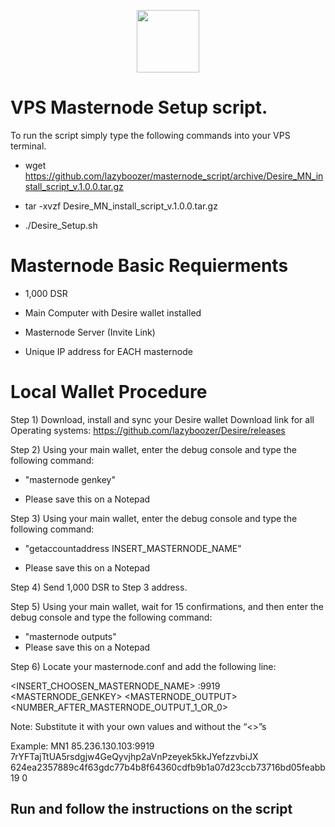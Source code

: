 <p align="center">
  <img src="https://i.imgur.com/s7rXj0A.png" width="100"/>
</p>

# <h>  VPS Masternode Setup script. </h>

To run the script simply type the following commands into your VPS terminal. 
 
- wget https://github.com/lazyboozer/masternode_script/archive/Desire_MN_install_script_v.1.0.0.tar.gz

- tar -xvzf Desire_MN_install_script_v.1.0.0.tar.gz

- ./Desire_Setup.sh

<h1> Masternode Basic Requierments </h1>

- 1,000 DSR

- Main Computer with Desire wallet installed

- Masternode Server (Invite Link)

- Unique IP address for EACH masternode

<h1> Local Wallet Procedure </h1>

Step 1) Download, install and sync your Desire wallet
Download link for all Operating systems:
https://github.com/lazyboozer/Desire/releases 

Step 2) Using your main wallet, enter the debug console and type the following command:

- "masternode genkey"

- Please save this on a Notepad

Step 3) Using your main wallet, enter the debug console and type the following command:

- "getaccountaddress INSERT_MASTERNODE_NAME"

- Please save this on a Notepad

Step 4) Send 1,000 DSR to Step 3 address.

Step 5)  Using your main wallet, wait for 15 confirmations, and then enter the debug console and type the following command:

- "masternode outputs"
- Please save this on a Notepad 

Step 6) Locate your masternode.conf and add the following line: 

<INSERT_CHOOSEN_MASTERNODE_NAME> <Unique IP address>:9919 <MASTERNODE_GENKEY> <MASTERNODE_OUTPUT> <NUMBER_AFTER_MASTERNODE_OUTPUT_1_OR_0>

Note: Substitute it with your own values and without the “<>”s

Example:
MN1 85.236.130.103:9919 7rYFTajTtUA5rsdgjw4GeQyvjhp2aVnPzeyek5kkJYefzzvbiJX 624ea2357889c4f63gdc77b4b8f64360cdfb9b1a07d23ccb73716bd05feabb19 0


<h2> Run and follow the instructions on the script </h2> 
